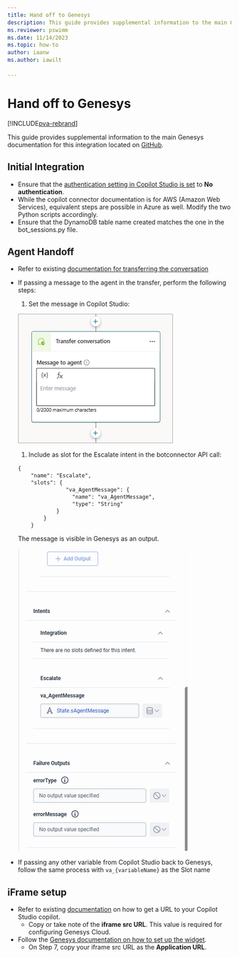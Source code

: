 ```yaml
---
title: Hand off to Genesys
description: This guide provides supplemental information to the main Genesys documentation (linked within) for integrating Copilot Studio copilots with Genesys.
ms.reviewer: pswimm
ms.date: 11/14/2023
ms.topic: how-to
author: iaanw
ms.author: iawilt

---
```



# Hand off to Genesys

[!INCLUDE[pva-rebrand](includes/pva-rebrand.md)]

This guide provides supplemental information to the main Genesys documentation for this integration located on [GitHub](https://github.com/GenesysCloudBlueprints/bot-connector-for-ms-power-virtual-agent).

## Initial Integration

- Ensure that the [authentication setting in Copilot Studio is set](configuration-end-user-authentication.md) to **No authentication**.
- While the copilot connector documentation is for AWS (Amazon Web Services), equivalent steps are possible in Azure as well. Modify the two Python scripts accordingly.
- Ensure that the DynamoDB table name created matches the one in the bot_sessions.py file.

## Agent Handoff

- Refer to existing [documentation for transferring the conversation](/dynamics365/customer-service/set-up-multilingual-pva-bot#configure-the-transfer-to-agent-node-by-using-the-escalate-topic)

- If passing a message to the agent in the transfer, perform the following steps:
  1. Set the message in Copilot Studio:
    
    ![Screenshot showing a transfer node.](media/customer-copilot/agent-message.png)
  1. Include as slot for the Escalate intent in the botconnector API call:
    ```
    {
        "name": "Escalate",
        "slots": {
                   "va_AgentMessage": {
                     "name": "va_AgentMessage",
                     "type": "String"
                }
            }
        }
    ```
  The message is visible in Genesys as an output.

    ![Screenshot showing the Genesys output.](media/customer-copilot/agent-message-genesys.png)

- If passing any other variable from Copilot Studio back to Genesys, follow the same process with `va_{variableName}` as the Slot name

## iFrame setup

- Refer to existing [documentation](publication-connect-bot-to-web-channels.md#add-your-bot-to-your-website) on how to get a URL to your Copilot Studio copilot. 
  - Copy or take note of the **iframe src URL**. This value is required for configuring Genesys Cloud.
- Follow the [Genesys documentation on how to set up the widget](https://help.mypurecloud.com/articles/set-up-an-interaction-widget-integration/).
  - On Step 7, copy your iframe src URL as the **Application URL**.
